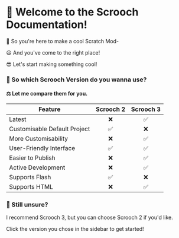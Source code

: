 # 👋 Welcome to the Scrooch Documentation!
👀 So you're here to make a cool Scratch Mod-

😃 And you've come to the right place!

😎 Let's start making something cool!

### 🤔 So which Scrooch Version do you wanna use? 
#### ⚖️ Let me compare them for you.

| Feature                       | Scrooch 2 | Scrooch 3  |
| ----------------------------- | :-------: | :-------:  |
| Latest                        | ❌        | ✅        |
| Customisable Default Project  | ✅        | ❌        |
| More Customisability          | ❌        | ✅        |
| User-Friendly Interface       | ✅        | ✅        |
| Easier to Publish             | ❌        | ✅        |
| Active Development            | ❌        | ✅        |
| Supports Flash                | ✅        | ❌        |
| Supports HTML                 | ❌        | ✅        |

### 🤔 Still unsure?
I recommend Scrooch 3, but you can choose Scrooch 2 if you'd like.

Click the version you chose in the sidebar to get started!
